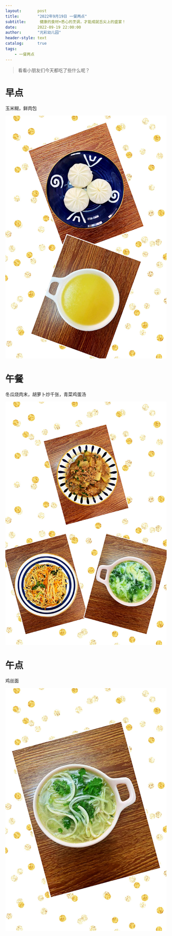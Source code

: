 ```yaml
---
layout:       post
title:        "2022年9月19日 一餐两点"
subtitle:	   健康的食材+悉心的烹调，才能成就舌尖上的盛宴！
date:         2022-09-19 22:00:00
author:       "光彩幼儿园"
header-style: text
catalog:      true
tags:
    - 一餐两点
---
```


>   看看小朋友们今天都吃了些什么呢？

# 早点

玉米糊，鲜肉包

![](/img/in-post/meals/35d0ff0507f088fc8aed5bbf700d8cb6.jpeg)

# 午餐

冬瓜烧肉末，胡萝卜炒千张，青菜鸡蛋汤

![](/img/in-post/meals/64f4ec74610b76be3ba96cf63f65def7.jpeg)

# 午点

鸡丝面

![](/img/in-post/meals/20e8fa04b2927188c8f4ebb7f950b102.jpeg)
